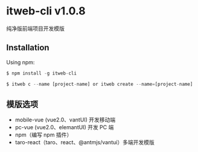 # itweb-cli v1.0.8

纯净版前端项目开发模版

## Installation

Using npm:

```javascript
$ npm install -g itweb-cli

$ itweb c --name [project-name] or itweb create --name=[project-name]
```

## 模版选项

- mobile-vue (vue2.0、vantUI) 开发移动端
- pc-vue (vue2.0、elemantUI) 开发 PC 端
- npm（编写 npm 插件）
- taro-react（taro、react、@antmjs/vantui）多端开发模版
